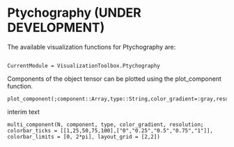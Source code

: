 # Ptychography (UNDER DEVELOPMENT)
The available visualization functions for Ptychography are:
```@contents
```
```@meta
CurrentModule = VisualizationToolbox.Ptychography
```
Components of the object tensor can be plotted using the plot_component function.
```@docs
plot_component(;component::Array,type::String,color_gradient=:gray,resolution::Integer=200)
```
interim text
```@docs
multi_component(N, component, type, color_gradient, resolution; colorbar_ticks = [[1,25,50,75,100],["0","0.25","0.5","0.75","1"]], colorbar_limits = [0, 2*pi], layout_grid = [2,2])
```

```@index
```